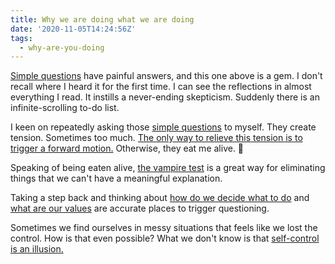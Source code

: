```yaml
---
title: Why we are doing what we are doing
date: '2020-11-05T14:24:56Z'
tags:
  - why-are-you-doing
---
```


[Simple questions](./simple-questions.md) have painful answers, and this one above is a gem. I don't recall where I heard it for the first time. I can see the reflections in almost everything I read. It instills a never-ending skepticism. Suddenly there is an infinite-scrolling to-do list.

I keen on repeatedly asking those [simple questions](./simple-questions.md) to myself. They create tension. Sometimes too much. [The only way to relieve this tension is to trigger a forward motion.](./tension-and-forward-motion) Otherwise, they eat me alive. 👹

Speaking of being eaten alive, [the vampire test](./the-vampire-test.md) is a great way for eliminating things that we can't have a meaningful explanation.

Taking a step back and thinking about [how do we decide what to do](./two-types-of-decisions.md) and [what are our values](./values.md) are accurate places to trigger questioning.

Sometimes we find ourselves in messy situations that feels like we lost the control. How is that even possible? What we don't know is that [self-control is an illusion.](./self-control.md)
